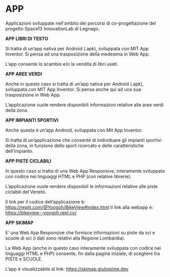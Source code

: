 # APP

Applicazioni sviluppate nell'ambito dei percorsi di co-progettazione del progetto Space13 InnovationLab di Legnago.

**APP LIBRI DI TESTO**

Si tratta di un’app nativa per Android (.apk), sviluppata con MIT App Inventor. Si pensa ad una trasposizione della medesima in Web App.

L’app consente lo scambio e/o la vendita di libri usati.

**APP AREE VERDI**

Anche in questo caso si tratta di un’app nativa per Android (.apk), sviluppata con MIT App Inventor. Si pensa anche qui ad una sua trasposizione in Web App.

L’applicazione vuole rendere disponibili informazioni relative alle aree verdi della zona.

**APP IMPIANTI SPORTIVI**

Anche questa è un’app Android, sviluppata con Mit App Inventor.

Si tratta di un’applicazione che consente di individuare gli impianti sportivi della zona, in funzione dello sport ricercato e delle caratteristiche dell’impianto.

**APP PISTE CICLABILI**

In questo caso si tratta di una Web App Responsive, interamente sviluppata con codice nei linguaggi HTML e PHP (con relative librerie).

L’applicazione vuole rendere disponibili le informazioni relative alle piste ciclabili del Veneto.

Il link per il codice dell’applicazione è: <https://replit.com/@Yoogoh/BikeView#index.html>
Il link alla webapp è: <https://bikeview--yoogoh.repl.co/>

**APP SKIMAP**

E’ una Web App Responsive che fornisce informazioni su piste da sci e scuole di sci (i dati sono relativi alla Regione Lombardia).

La Web App (anche in questo caso interamente sviluppata con codice nei linguaggi HTML e PHP) consente, fin dalla pagina iniziale, di scegliere tra PISTE e SCUOLE.

L’app è visualizzabile al link: <https://skimap.giuliopime.dev>
